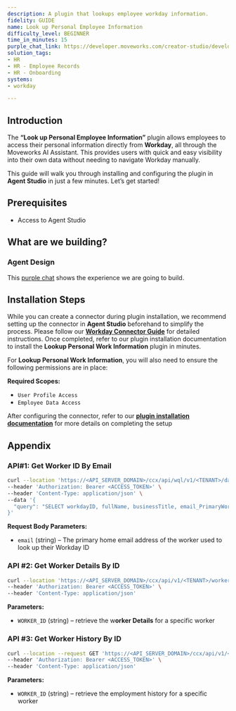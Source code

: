```yaml
---
description: A plugin that lookups employee workday information.
fidelity: GUIDE
name: Look up Personal Employee Information
difficulty_level: BEGINNER
time_in_minutes: 15
purple_chat_link: https://developer.moveworks.com/creator-studio/developer-tools/purple-chat-builder/?workspace=%7B%22title%22%3A%22My+Workspace%22%2C%22botSettings%22%3A%7B%7D%2C%22mocks%22%3A%5B%7B%22id%22%3A9079%2C%22title%22%3A%22Mock+1%22%2C%22transcript%22%3A%7B%22settings%22%3A%7B%22colorStyle%22%3A%22LIGHT%22%2C%22startTime%22%3A%2211%3A43+AM%22%2C%22defaultPerson%22%3A%22GWEN%22%2C%22editable%22%3Atrue%7D%2C%22messages%22%3A%5B%7B%22from%22%3A%22USER%22%2C%22text%22%3A%22Can+you+provide+me+with+my+employee+information+from+Workday%3F%22%7D%2C%7B%22from%22%3A%22ANNOTATION%22%2C%22text%22%3A%22%3Cp%3E%E2%9C%85+Working+on+%3Cb%3EProvide+Employee+Information%3C%2Fb%3E%3Cbr%3E%E2%8F%B3+Calling+Plugin+%3Cb%3ELookup+Employee+Information%3C%2Fb%3E%3C%2Fp%3E%22%7D%2C%7B%22from%22%3A%22BOT%22%2C%22text%22%3A%22%3Cp%3EHere%27s+your+employee+information%3A%3Cbr%3E%3Cb%3EName%3A%3C%2Fb%3E+Gwen%3Cbr%3E%3Cb%3EPosition%3A%3C%2Fb%3E+Software+Engineer%3Cbr%3E%3Cb%3EDepartment%3A%3C%2Fb%3E+Product+Development%3Cbr%3E%3Cb%3EHire+Date%3A%3C%2Fb%3E+2018-07-02%3Cbr%3EIs+there+any+other+Workday+information+you+need%3F%3C%2Fp%3E%22%7D%5D%7D%7D%5D%7D
solution_tags:
- HR
- HR - Employee Records
- HR - Onboarding
systems:
- workday

---
```

## Introduction

The **“Look up Personal Employee Information”** plugin allows employees to access their personal information directly from **Workday**, all through the Moveworks AI Assistant. This provides users with quick and easy visibility into their own data without needing to navigate Workday manually.

This guide will walk you through installing and configuring the plugin in **Agent Studio** in just a few minutes. Let’s get started!

## **Prerequisites**

- Access to Agent Studio

## **What are we building?**

### Agent Design

This [purple chat](https://developer.moveworks.com/creator-studio/developer-tools/purple-chat?conversation=%7B%22startTimestamp%22%3A%2211%3A43+AM%22%2C%22messages%22%3A%5B%7B%22role%22%3A%22user%22%2C%22parts%22%3A%5B%7B%22richText%22%3A%22Can+you+provide+me+with+my+employee+information+from+Workday%3F%22%7D%5D%7D%2C%7B%22role%22%3A%22assistant%22%2C%22parts%22%3A%5B%7B%22reasoningSteps%22%3A%5B%7B%22status%22%3A%22success%22%2C%22richText%22%3A%22%3Cp%3E%E2%9C%85+Working+on+%3Cb%3EProvide+Employee+Information%3C%2Fb%3E%3Cbr%3E%E2%8F%B3+Calling+Plugin+%3Cb%3ELookup+Employee+Information%3C%2Fb%3E%3C%2Fp%3E%22%7D%5D%7D%2C%7B%22richText%22%3A%22%3Cp%3EHere%27s+your+employee+information%3A%3Cbr%3E%3Cb%3EName%3A%3C%2Fb%3E+Gwen%3Cbr%3E%3Cb%3EPosition%3A%3C%2Fb%3E+Software+Engineer%3Cbr%3E%3Cb%3EDepartment%3A%3C%2Fb%3E+Product+Development%3Cbr%3E%3Cb%3EHire+Date%3A%3C%2Fb%3E+2018-07-02%3Cbr%3EIs+there+any+other+Workday+information+you+need%3F%3C%2Fp%3E%22%7D%5D%7D%5D%7D) shows the experience we are going to build.

## **Installation Steps**

While you can create a connector during plugin installation, we recommend setting up the connector in **Agent Studio** beforehand to simplify the process. Please follow our [**Workday Connector Guide**](https://developer.moveworks.com/marketplace/package/?id=workday&hist=home%2Cbrws#how-to-implement) for detailed instructions. Once completed, refer to our plugin installation documentation to install the **Lookup Personal Work Information** plugin in minutes.

For **Lookup Personal Work Information**, you will also need to ensure the following permissions are in place:

**Required Scopes:**

- `User Profile Access`
- `Employee Data Access`

After configuring the connector, refer to our [**plugin installation documentation**](https://help.moveworks.com/docs/ai-agent-marketplace-installation) for more details on completing the setup

## **Appendix**

### **API#1: Get Worker ID By Email**

```bash
curl --location 'https://<API_SERVER_DOMAIN>/ccx/api/wql/v1/<TENANT>/data' \
--header 'Authorization: Bearer <ACCESS_TOKEN>' \
--header 'Content-Type: application/json' \
--data '{
  "query": "SELECT workdayID, fullName, businessTitle, email_PrimaryWorkOrPrimaryHome as email, employeeID FROM allWorkers WHERE email_PrimaryWorkOrPrimaryHome = %27{{email}}%27"
}'
```

**Request Body Parameters:**

- `email` (string) – The primary home email address of the worker used to look up their Workday ID

### **API #2: Get Worker Details By ID**

```bash
curl --location 'https://<API_SERVER_DOMAIN>/ccx/api/v1/<TENANT>/workers/{{worker_id}}' \
--header 'Authorization: Bearer <ACCESS_TOKEN>' \
--header 'Content-Type: application/json'
```

**Parameters:**

- `WORKER_ID` (string) – retrieve the w**orker Details** for a specific worker

### **API #3: Get Worker History By ID**

```bash
curl --location --request GET 'https://<API_SERVER_DOMAIN>/ccx/api/v1/<TENANT>/workers/{{worker_id}}/history' \
--header 'Authorization: Bearer <ACCESS_TOKEN>' \
--header 'Content-Type: application/json'
```

**Parameters:**

- `WORKER_ID` (string) – retrieve the employment history for a specific worker
